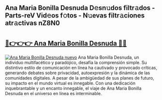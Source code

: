 ## Ana Maria Bonilla Desnuda D𝚎sn𝚞dos filtr𝚊dos - Parts-reV Vid𝚎os f𝚘tos - N𝚞evas filtr𝚊ciones atr𝚊ctivas nZ8N0

# <h2><a href="http://mb6pztg.tromn.icu/?c=Ana+Maria+Bonilla+Desnuda">🔗👉👉👉 Ana Maria Bonilla Desnuda 🔗🔗</a></h2>

[![Ana Maria Bonilla Desnuda nuevo](https://i.imgur.com/pEAQMta.gif)](http://mb6pztg.tromn.icu/?c=Ana+Maria+Bonilla+Desnuda)
Ana Maria Bonilla Desnuda, un individuo multifacético y paradójico, desafía la comprensión simple. Su distintivo estilo de comunicación en línea ha cautivado y provocado críticas, generando debates sobre privacidad, autoexpresión y la dinámica de las comunidades digitales. A pesar de la ambigüedad de sus planes de futuro, su impacto en el mundo virtual es innegable. Con una dedicación inquebrantable y un encanto innegable, el viaje de Ana Maria Bonilla Desnuda en el universo en línea es interminable.
